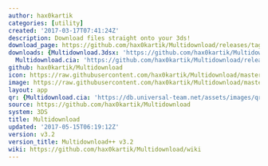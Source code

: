 ```yaml
---
author: hax0kartik
categories: [utility]
created: '2017-03-17T07:41:24Z'
description: Download files straight onto your 3ds!
download_page: https://github.com/hax0kartik/Multidownload/releases/tag/v3.2
downloads: {Multidownload.3dsx: 'https://github.com/hax0kartik/Multidownload/releases/download/v3.2/Multidownload.3dsx',
  Multidownload.cia: 'https://github.com/hax0kartik/Multidownload/releases/download/v3.2/Multidownload.cia'}
github: hax0kartik/Multidownload
icon: https://raw.githubusercontent.com/hax0kartik/Multidownload/master/resources/icon.png
image: https://raw.githubusercontent.com/hax0kartik/Multidownload/master/resources/banner.png
layout: app
qr: {Multidownload.cia: 'https://db.universal-team.net/assets/images/qr/multidownload.cia.png'}
source: https://github.com/hax0kartik/Multidownload
system: 3DS
title: Multidownload
updated: '2017-05-15T06:19:12Z'
version: v3.2
version_title: Multidownload++ v3.2
wiki: https://github.com/hax0kartik/Multidownload/wiki
---
```

